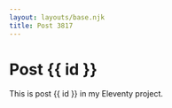 ```yaml
---
layout: layouts/base.njk
title: Post 3817
---
```


# Post {{ id }}

This is post {{ id }} in my Eleventy project.
